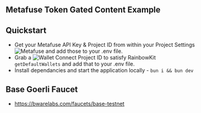 ## Metafuse Token Gated Content Example

## Quickstart

- Get your Metafuse API Key & Project ID from within your Project Settings ![Metafuse](https://app.metafuse.me) and add those to your .env file.
- Grab a ![Wallet Connect](https://cloud.walletconnect.com/app) Project ID to satisfy RainbowKit `getDefaultWallets` and add that to your .env file.
- Install dependancies and start the application locally - `bun i && bun dev`

## Base Goerli Faucet

- https://bwarelabs.com/faucets/base-testnet
